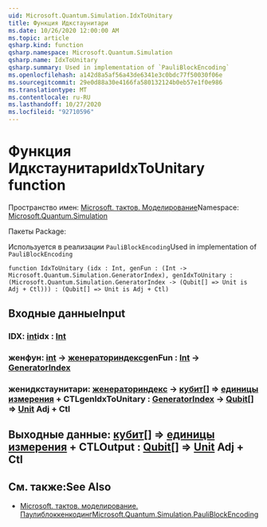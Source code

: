 ```yaml
---
uid: Microsoft.Quantum.Simulation.IdxToUnitary
title: Функция Идкстаунитари
ms.date: 10/26/2020 12:00:00 AM
ms.topic: article
qsharp.kind: function
qsharp.namespace: Microsoft.Quantum.Simulation
qsharp.name: IdxToUnitary
qsharp.summary: Used in implementation of `PauliBlockEncoding`
ms.openlocfilehash: a142d8a5af56a43de6341e3c0bdc77f50030f06e
ms.sourcegitcommit: 29e0d88a30e4166fa580132124b0eb57e1f0e986
ms.translationtype: MT
ms.contentlocale: ru-RU
ms.lasthandoff: 10/27/2020
ms.locfileid: "92710596"
---
```

# <a name="idxtounitary-function"></a><span data-ttu-id="5d9cd-102">Функция Идкстаунитари</span><span class="sxs-lookup"><span data-stu-id="5d9cd-102">IdxToUnitary function</span></span>

<span data-ttu-id="5d9cd-103">Пространство имен: [Microsoft. тактов. Моделирование](xref:Microsoft.Quantum.Simulation)</span><span class="sxs-lookup"><span data-stu-id="5d9cd-103">Namespace: [Microsoft.Quantum.Simulation](xref:Microsoft.Quantum.Simulation)</span></span>

<span data-ttu-id="5d9cd-104">Пакеты [](https://nuget.org/packages/)</span><span class="sxs-lookup"><span data-stu-id="5d9cd-104">Package: [](https://nuget.org/packages/)</span></span>


<span data-ttu-id="5d9cd-105">Используется в реализации `PauliBlockEncoding`</span><span class="sxs-lookup"><span data-stu-id="5d9cd-105">Used in implementation of `PauliBlockEncoding`</span></span>

```qsharp
function IdxToUnitary (idx : Int, genFun : (Int -> Microsoft.Quantum.Simulation.GeneratorIndex), genIdxToUnitary : (Microsoft.Quantum.Simulation.GeneratorIndex -> (Qubit[] => Unit is Adj + Ctl))) : (Qubit[] => Unit is Adj + Ctl)
```


## <a name="input"></a><span data-ttu-id="5d9cd-106">Входные данные</span><span class="sxs-lookup"><span data-stu-id="5d9cd-106">Input</span></span>

### <a name="idx--int"></a><span data-ttu-id="5d9cd-107">IDX: [int](xref:microsoft.quantum.lang-ref.int)</span><span class="sxs-lookup"><span data-stu-id="5d9cd-107">idx : [Int](xref:microsoft.quantum.lang-ref.int)</span></span>




### <a name="genfun--int---generatorindex"></a><span data-ttu-id="5d9cd-108">женфун: [int](xref:microsoft.quantum.lang-ref.int) -> [женераториндекс](xref:Microsoft.Quantum.Simulation.GeneratorIndex)</span><span class="sxs-lookup"><span data-stu-id="5d9cd-108">genFun : [Int](xref:microsoft.quantum.lang-ref.int) -> [GeneratorIndex](xref:Microsoft.Quantum.Simulation.GeneratorIndex)</span></span>




### <a name="genidxtounitary--generatorindex---qubit--unit-adj--ctl"></a><span data-ttu-id="5d9cd-109">женидкстаунитари: [женераториндекс](xref:Microsoft.Quantum.Simulation.GeneratorIndex) -> [кубит](xref:microsoft.quantum.lang-ref.qubit)[] => [единицы измерения](xref:microsoft.quantum.lang-ref.unit) + CTL</span><span class="sxs-lookup"><span data-stu-id="5d9cd-109">genIdxToUnitary : [GeneratorIndex](xref:Microsoft.Quantum.Simulation.GeneratorIndex) -> [Qubit](xref:microsoft.quantum.lang-ref.qubit)[] => [Unit](xref:microsoft.quantum.lang-ref.unit) Adj + Ctl</span></span>





## <a name="output--qubit--unit-adj--ctl"></a><span data-ttu-id="5d9cd-110">Выходные данные: [кубит](xref:microsoft.quantum.lang-ref.qubit)[] => [единицы измерения](xref:microsoft.quantum.lang-ref.unit) + CTL</span><span class="sxs-lookup"><span data-stu-id="5d9cd-110">Output : [Qubit](xref:microsoft.quantum.lang-ref.qubit)[] => [Unit](xref:microsoft.quantum.lang-ref.unit) Adj + Ctl</span></span>



## <a name="see-also"></a><span data-ttu-id="5d9cd-111">См. также:</span><span class="sxs-lookup"><span data-stu-id="5d9cd-111">See Also</span></span>

- [<span data-ttu-id="5d9cd-112">Microsoft. тактов. моделирование. Паулиблоккенкодинг</span><span class="sxs-lookup"><span data-stu-id="5d9cd-112">Microsoft.Quantum.Simulation.PauliBlockEncoding</span></span>](xref:Microsoft.Quantum.Simulation.PauliBlockEncoding)